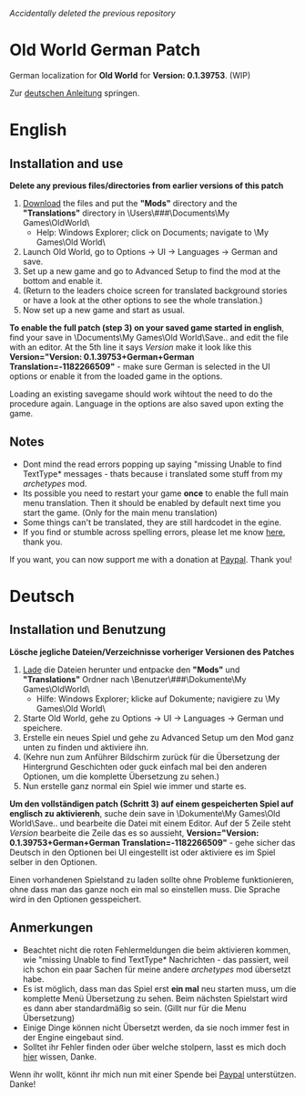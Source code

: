 *Accidentally deleted the previous repository*

# Old World German Patch
German localization for **Old World** for **Version: 0.1.39753**. (WIP)

Zur [deutschen Anleitung](https://github.com/ShadowDuke/OW_GermanPatch#deutsch) springen.

# English
## Installation and use

**Delete any previous files/directories from earlier versions of this patch**
1. [Download](https://github.com/ShadowDuke/OW_GermanPatch/archive/master.zip) the files and put the **"Mods"** directory and the **"Translations"** directory in \Users\\###\Documents\My Games\OldWorld\
   - Help: Windows Explorer; click on Documents; navigate to \My Games\Old World\
2. Launch Old World, go to Options -> UI -> Languages -> German and save.
3. Set up a new game and go to Advanced Setup to find the mod at the bottom and enable it. 
4. (Return to the leaders choice screen for translated background stories or have a look at the other options to see the whole translation.)
5. Now set up a new game and start as usual.

**To enable the full patch (step 3) on your saved game started in english**, find your save in \Documents\My Games\Old World\Save\.. and edit the file with an editor.
At the 5th line it says *Version* make it look like this **Version="Version: 0.1.39753+German+German Translation=-1182266509"** - make sure German is selected in the UI options or enable it from the loaded game in the options.

Loading an existing savegame should work wihtout the need to do the procedure again. Language in the options are also saved upon exting the game.

## Notes

- Dont mind the read errors popping up saying "missing Unable to find TextType* messages - thats because i translated some stuff from my *archetypes* mod.
- Its possible you need to restart your game **once** to enable the full main menu translation. Then it should be enabled by default next time you start the game. (Only for the main menu translation)
- Some things can't be translated, they are still hardcodet in the egine.
- If you find or stumble across spelling errors, please let me know [here](https://github.com/ShadowDuke/OW_GermanPatch/issues), thank you.

If you want, you can now support me with a donation at [Paypal](https://www.paypal.com/cgi-bin/webscr?cmd=_s-xclick&hosted_button_id=5X8TNX5DN2G5C&source=url). Thank you!

# Deutsch
## Installation und Benutzung

**Lösche jegliche Dateien/Verzeichnisse vorheriger Versionen des Patches**
1. [Lade](https://github.com/ShadowDuke/OW_GermanPatch/archive/master.zip) die Dateien herunter und entpacke den **"Mods"** und **"Translations"** Ordner nach \Benutzer\\###\Dokumente\My Games\OldWorld\
   - Hilfe: Windows Explorer; klicke auf Dokumente; navigiere zu \My Games\Old World\
2. Starte Old World, gehe zu Options -> UI -> Languages -> German und speichere. 
3. Erstelle ein neues Spiel und gehe zu Advanced Setup um den Mod ganz unten zu finden und aktiviere ihn.
4. (Kehre nun zum Anführer Bildschirm zurück für die Übersetzung der Hintergrund Geschichten oder guck einfach mal bei den anderen Optionen, um die komplette Übersetzung zu sehen.)
5. Nun erstelle ganz normal ein Spiel wie immer und starte es.

**Um den vollständigen patch (Schritt 3) auf einem gespeicherten Spiel auf englisch zu aktivierenh**, suche dein save in \Dokumente\My Games\Old World\Save\.. und bearbeite die Datei mit einem Editor.
Auf der 5 Zeile steht *Version* bearbeite die Zeile das es so aussieht, **Version="Version: 0.1.39753+German+German Translation=-1182266509"** - gehe sicher das Deutsch in den Optionen bei UI eingestellt ist oder aktiviere es im Spiel selber in den Optionen.

Einen vorhandenen Spielstand zu laden sollte ohne Probleme funktionieren, ohne dass man das ganze noch ein mal so einstellen muss. Die Sprache wird in den Optionen gesspeichert.

## Anmerkungen

- Beachtet nicht die roten Fehlermeldungen die beim aktivieren kommen, wie "missing Unable to find TextType* Nachrichten - das passiert, weil ich schon ein paar Sachen für meine andere *archetypes* mod übersetzt habe.
- Es ist möglich, dass man das Spiel erst **ein mal** neu starten muss, um die komplette Menü Übersetzung zu sehen. Beim nächsten Spielstart wird es dann aber standardmäßig so sein. (Gillt nur für die Menu Übersetzung)
- Einige Dinge können nicht Übersetzt werden, da sie noch immer fest in der Engine eingebaut sind.
- Solltet ihr Fehler finden oder über welche stolpern, lasst es mich doch [hier](https://github.com/ShadowDuke/OW_GermanPatch/issues) wissen, Danke.

Wenn ihr wollt, könnt ihr mich nun mit einer Spende bei [Paypal](https://www.paypal.com/cgi-bin/webscr?cmd=_s-xclick&hosted_button_id=5X8TNX5DN2G5C&source=url) unterstützen. Danke!

